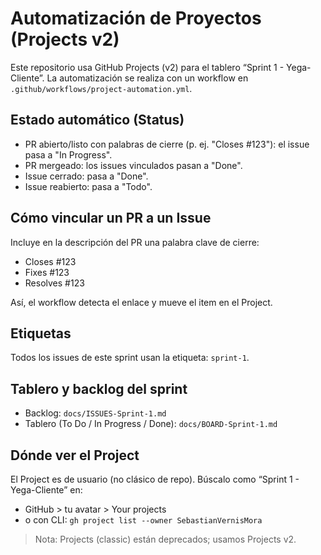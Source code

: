 # Automatización de Proyectos (Projects v2)

Este repositorio usa GitHub Projects (v2) para el tablero “Sprint 1 - Yega-Cliente”.
La automatización se realiza con un workflow en `.github/workflows/project-automation.yml`.

## Estado automático (Status)
- PR abierto/listo con palabras de cierre (p. ej. "Closes #123"): el issue pasa a "In Progress".
- PR mergeado: los issues vinculados pasan a "Done".
- Issue cerrado: pasa a "Done".
- Issue reabierto: pasa a "Todo".

## Cómo vincular un PR a un Issue
Incluye en la descripción del PR una palabra clave de cierre:

- Closes #123
- Fixes #123
- Resolves #123

Así, el workflow detecta el enlace y mueve el item en el Project.

## Etiquetas
Todos los issues de este sprint usan la etiqueta: `sprint-1`.

## Tablero y backlog del sprint
- Backlog: `docs/ISSUES-Sprint-1.md`
- Tablero (To Do / In Progress / Done): `docs/BOARD-Sprint-1.md`

## Dónde ver el Project
El Project es de usuario (no clásico de repo). Búscalo como “Sprint 1 - Yega-Cliente” en:

- GitHub > tu avatar > Your projects
- o con CLI: `gh project list --owner SebastianVernisMora`

> Nota: Projects (classic) están deprecados; usamos Projects v2.
